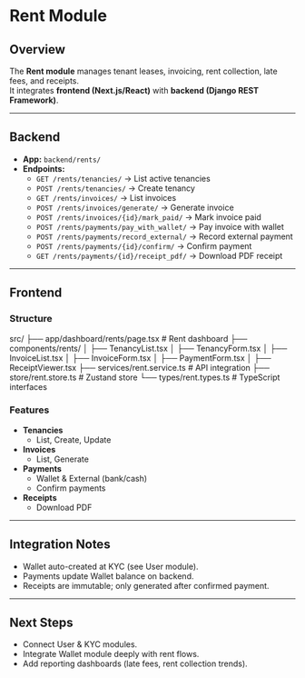 # Rent Module

## Overview
The **Rent module** manages tenant leases, invoicing, rent collection, late fees, and receipts.  
It integrates **frontend (Next.js/React)** with **backend (Django REST Framework)**.

---

## Backend
- **App:** `backend/rents/`
- **Endpoints:**  
  - `GET /rents/tenancies/` → List active tenancies  
  - `POST /rents/tenancies/` → Create tenancy  
  - `GET /rents/invoices/` → List invoices  
  - `POST /rents/invoices/generate/` → Generate invoice  
  - `POST /rents/invoices/{id}/mark_paid/` → Mark invoice paid  
  - `POST /rents/payments/pay_with_wallet/` → Pay invoice with wallet  
  - `POST /rents/payments/record_external/` → Record external payment  
  - `POST /rents/payments/{id}/confirm/` → Confirm payment  
  - `GET /rents/payments/{id}/receipt_pdf/` → Download PDF receipt  

---

## Frontend
### Structure


src/ ├── app/dashboard/rents/page.tsx         # Rent dashboard ├── components/rents/ │    ├── TenancyList.tsx │    ├── TenancyForm.tsx │    ├── InvoiceList.tsx │    ├── InvoiceForm.tsx │    ├── PaymentForm.tsx │    ├── ReceiptViewer.tsx ├── services/rent.service.ts             # API integration ├── store/rent.store.ts                  # Zustand store └── types/rent.types.ts                  # TypeScript interfaces




### Features
- **Tenancies**
  - List, Create, Update
- **Invoices**
  - List, Generate
- **Payments**
  - Wallet & External (bank/cash)
  - Confirm payments
- **Receipts**
  - Download PDF

---

## Integration Notes
- Wallet auto-created at KYC (see User module).  
- Payments update Wallet balance on backend.  
- Receipts are immutable; only generated after confirmed payment.  

---

## Next Steps
- Connect User & KYC modules.  
- Integrate Wallet module deeply with rent flows.  
- Add reporting dashboards (late fees, rent collection trends).
